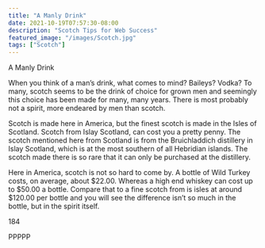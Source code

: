 ```yaml
---
title: "A Manly Drink"
date: 2021-10-19T07:57:30-08:00
description: "Scotch Tips for Web Success"
featured_image: "/images/Scotch.jpg"
tags: ["Scotch"]
---
```


A Manly Drink

When you think of a man’s drink, what comes to mind? Baileys? Vodka?  To many, scotch seems to be the drink of choice for grown men and seemingly this choice has been made for many, many years. There is most probably not a spirit, more endeared by men than scotch.

Scotch is made here in America, but the finest scotch is made in the Isles of Scotland.  Scotch from Islay Scotland, can cost you a pretty penny.  The scotch mentioned here from Scotland is from the Bruichladdich distillery in Islay Scotland, which is at the most southern of all Hebridian islands. The scotch made there is so rare that it can only be purchased at the distillery.  

Here in America, scotch is not so hard to come by.  A bottle of Wild Turkey costs, on average, about $22.00.  Whereas a high end whiskey can cost up to $50.00 a bottle.  Compare that to a fine scotch from is isles at around $120.00 per bottle and you will see the difference isn’t so much in the bottle, but in the spirit itself.  

184

PPPPP

